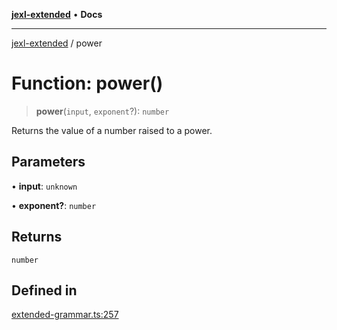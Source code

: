 [**jexl-extended**](../README.md) • **Docs**

***

[jexl-extended](../globals.md) / power

# Function: power()

> **power**(`input`, `exponent`?): `number`

Returns the value of a number raised to a power.

## Parameters

• **input**: `unknown`

• **exponent?**: `number`

## Returns

`number`

## Defined in

[extended-grammar.ts:257](https://github.com/nikoraes/jexl-extended/blob/6615aed6c8a07c2ecf0502c413d5c565a91b5f13/src/extended-grammar.ts#L257)
